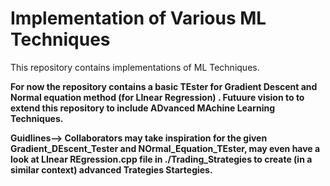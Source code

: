 # Implementation of Various ML Techniques

This repository contains implementations of ML Techniques.

**For now the repository contains a basic TEster for Gradient Descent and  Normal equation method (for LInear Regression) . Futuure vision to to extend this repository to include ADvanced MAchine Learning Techniques.**

**Guidlines--> Collaborators may take inspiration for the given Gradient_DEscent_Tester and NOrmal_Equation_TEster, may even have a look at LInear REgression.cpp file in ./Trading_Strategies
to create (in a similar context) advanced Trategies Startegies.**


